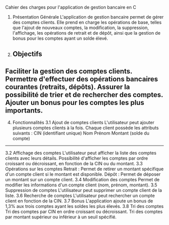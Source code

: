 Cahier des charges pour l'application de gestion bancaire en C
1. Présentation Générale
L'application de gestion bancaire permet de gérer des comptes clients. Elle prend en charge les opérations de base, telles que l'ajout de nouveaux comptes, la modification, la suppression, l'affichage, les opérations de retrait et de dépôt, ainsi que la gestion de bonus pour les comptes ayant un solde élevé.

2. Objectifs
   ------------------------
Faciliter la gestion des comptes clients.
Permettre d'effectuer des opérations bancaires courantes (retraits, dépôts).
Assurer la possibilité de trier et de rechercher des comptes.
Ajouter un bonus pour les comptes les plus importants.
---------------------------------
4. Fonctionnalités
3.1 Ajout de comptes clients
L'utilisateur peut ajouter plusieurs comptes clients à la fois.
Chaque client possède les attributs suivants :
CIN (identifiant unique)
Nom
Prénom
Montant (solde du compte)
------------------------------
3.2 Affichage des comptes
L'utilisateur peut afficher la liste des comptes clients avec leurs détails.
Possibilité d'afficher les comptes par ordre croissant ou décroissant, en fonction de la CIN ou du montant.
3.3 Opérations sur les comptes
Retrait : Permet de retirer un montant spécifique d'un compte client si le montant est disponible.
Dépôt : Permet de déposer un montant sur un compte client.
3.4 Modification des comptes
Permet de modifier les informations d'un compte client (nom, prénom, montant).
3.5 Suppression de comptes
L'utilisateur peut supprimer un compte client de la liste.
3.6 Recherche de comptes
L'utilisateur peut rechercher un compte client en fonction de la CIN.
3.7 Bonus
L'application ajoute un bonus de 1,3% aux trois comptes ayant les soldes les plus élevés.
3.8 Tri des comptes
Tri des comptes par CIN en ordre croissant ou décroissant.
Tri des comptes par montant supérieur ou inférieur à un seuil spécifié.

